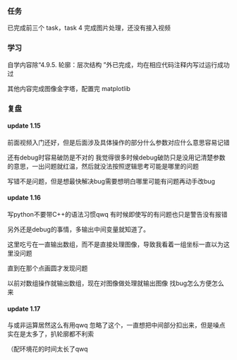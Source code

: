 ### 任务

已完成前三个 task，task 4 完成图片处理，还没有接入视频

### 学习

自学内容除“4.9.5. 轮廓：层次结构 ”外已完成，均在相应代码注释内写过运行成功过

其他内容完成图像金字塔，配置完 matplotlib

### 复盘

#### update 1.15

前面视频入门还好，但是后面涉及具体操作的部分什么参数对应什么意思容易记错

还有debug时容易破防是不对的 我觉得很多时候debug破防只是没用记清楚参数的意思，一出问题就红温，然后就没法按照逻辑思考可能是哪里的问题

写错不是问题，但是想最快解决bug需要想明白哪里可能有问题再动手改bug

#### update 1.16

写python不要带C++的语法习惯qwq 有时候即使写的有问题也只是警告没有报错

另外还是debug的事情，多输出中间变量就知道了。

这里吃亏在一直输出数组，而不是直接处理图像，导致我看着一组坐标一直以为这里没问题

直到在那个点画圆才发现问题

以前对数组操作就输出数组，现在对图像做处理就输出图像 找bug怎么方便怎么来

#### update 1.17

与或非运算居然这么有用qwq 忽略了这个，一直想把中间部分扣出来，但是噪点实在是太多了，扒轮廓都不利索

（配环境花的时间太长了qwq
